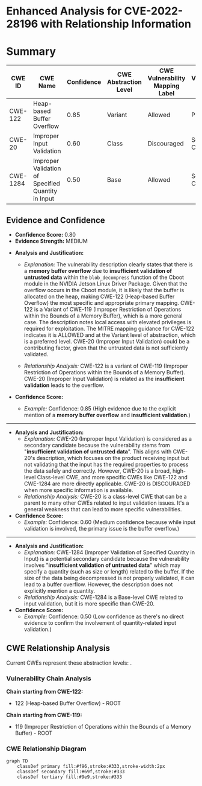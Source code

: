 # Enhanced Analysis for CVE-2022-28196 with Relationship Information

# Summary
| CWE ID | CWE Name | Confidence | CWE Abstraction Level | CWE Vulnerability Mapping Label | CWE-Vulnerability Mapping Notes |
|---|---|---|---|---|---|
| CWE-122 | Heap-based Buffer Overflow | 0.85 | Variant | Allowed | Primary CWE |
| CWE-20 | Improper Input Validation | 0.60 | Class | Discouraged | Secondary Candidate |
| CWE-1284 | Improper Validation of Specified Quantity in Input | 0.50 | Base | Allowed | Secondary Candidate |

## Evidence and Confidence

*   **Confidence Score:** 0.80
*   **Evidence Strength:** MEDIUM

- **Analysis and Justification:**  
  - *Explanation:* The vulnerability description clearly states that there is a **memory buffer overflow** due to **insufficient validation of untrusted data** within the `blob_decompress` function of the Cboot module in the NVIDIA Jetson Linux Driver Package. Given that the overflow occurs in the Cboot module, it is likely that the buffer is allocated on the heap, making CWE-122 (Heap-based Buffer Overflow) the most specific and appropriate primary mapping. CWE-122 is a Variant of CWE-119 (Improper Restriction of Operations within the Bounds of a Memory Buffer), which is a more general case. The description notes local access with elevated privileges is required for exploitation. The MITRE mapping guidance for CWE-122 indicates it is ALLOWED and at the Variant level of abstraction, which is a preferred level. CWE-20 (Improper Input Validation) could be a contributing factor, given that the untrusted data is not sufficiently validated.

  - *Relationship Analysis:* CWE-122 is a variant of CWE-119 (Improper Restriction of Operations within the Bounds of a Memory Buffer). CWE-20 (Improper Input Validation) is related as the **insufficient validation** leads to the overflow.

- **Confidence Score:**  
  - *Example:* Confidence: 0.85 (High evidence due to the explicit mention of a **memory buffer overflow** and **insufficient validation**.)

---
- **Analysis and Justification:**
    - *Explanation:* CWE-20 (Improper Input Validation) is considered as a secondary candidate because the vulnerability stems from "**insufficient validation of untrusted data**". This aligns with CWE-20's description, which focuses on the product receiving input but not validating that the input has the required properties to process the data safely and correctly. However, CWE-20 is a broad, high-level Class-level CWE, and more specific CWEs like CWE-122 and CWE-1284 are more directly applicable. CWE-20 is DISCOURAGED when more specific information is available.
    - *Relationship Analysis:* CWE-20 is a class-level CWE that can be a parent to many other CWEs related to input validation issues. It's a general weakness that can lead to more specific vulnerabilities.
- **Confidence Score:**
    - *Example:* Confidence: 0.60 (Medium confidence because while input validation is involved, the primary issue is the buffer overflow.)

---
- **Analysis and Justification:**
    - *Explanation:* CWE-1284 (Improper Validation of Specified Quantity in Input) is a potential secondary candidate because the vulnerability involves "**insufficient validation of untrusted data**" which may specify a quantity (such as size or length) related to the buffer. If the size of the data being decompressed is not properly validated, it can lead to a buffer overflow. However, the description does not explicitly mention a quantity.
    - *Relationship Analysis:* CWE-1284 is a Base-level CWE related to input validation, but it is more specific than CWE-20.
- **Confidence Score:**
    - *Example:* Confidence: 0.50 (Low confidence as there's no direct evidence to confirm the involvement of quantity-related input validation.)


## CWE Relationship Analysis

Current CWEs represent these abstraction levels: .


### Vulnerability Chain Analysis

**Chain starting from CWE-122:**
- 122 (Heap-based Buffer Overflow) - ROOT


**Chain starting from CWE-119:**
- 119 (Improper Restriction of Operations within the Bounds of a Memory Buffer) - ROOT



### CWE Relationship Diagram

```mermaid
graph TD
    classDef primary fill:#f96,stroke:#333,stroke-width:2px
    classDef secondary fill:#69f,stroke:#333
    classDef tertiary fill:#9e9,stroke:#333
```
